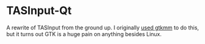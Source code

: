 # TASInput-Qt
A rewrite of TASInput from the ground up. I originally [used gtkmm](https://github.com/jgcodes2020/tas-input-v2) to do this, but it turns out GTK is a huge pain on anything besides Linux.